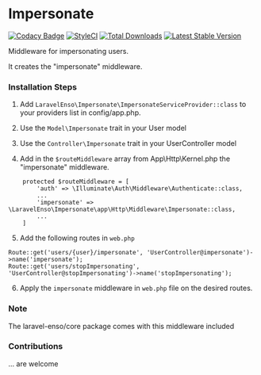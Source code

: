 # Impersonate
[![Codacy Badge](https://api.codacy.com/project/badge/Grade/fdc8f68f71064cd0b811462ef097879d)](https://www.codacy.com/app/laravel-enso/Impersonate?utm_source=github.com&utm_medium=referral&utm_content=laravel-enso/Impersonate&utm_campaign=badger)
[![StyleCI](https://styleci.io/repos/94622194/shield?branch=master)](https://styleci.io/repos/94622194)
[![Total Downloads](https://poser.pugx.org/laravel-enso/impersonate/downloads)](https://packagist.org/packages/laravel-enso/impersonate)
[![Latest Stable Version](https://poser.pugx.org/laravel-enso/impersonate/version)](https://packagist.org/packages/laravel-enso/impersonate)

Middleware for impersonating users.

It creates the "impersonate" middleware.

### Installation Steps

1. Add `LaravelEnso\Impersonate\ImpersonateServiceProvider::class` to your providers list in config/app.php.

2. Use the `Model\Impersonate` trait in your User model

3. Use the `Controller\Impersonate` trait in your UserController model

4. Add in the `$routeMiddleware` array from App\Http\Kernel.php the "impersonate" middleware.

```
	protected $routeMiddleware = [
        'auth' => \Illuminate\Auth\Middleware\Authenticate::class,
        ...
		'impersonate' => \LaravelEnso\Impersonate\app\Http\Middleware\Impersonate::class,
		...
	]
```

5. Add the following routes in `web.php`

```
Route::get('users/{user}/impersonate', 'UserController@impersonate')->name('impersonate');
Route::get('users/stopImpersonating', 'UserController@stopImpersonating')->name('stopImpersonating');
```
6. Apply the `impersonate` middleware in `web.php` file on the desired routes.

### Note

The laravel-enso/core package comes with this middleware included

### Contributions

... are welcome